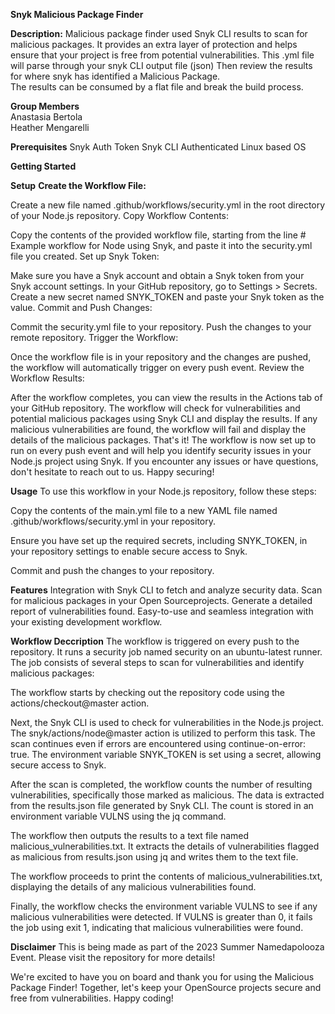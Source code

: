 **Snyk Malicious Package Finder**

**Description:**
Malicious package finder used Snyk CLI results to scan for malicious packages. It provides an extra layer of protection and helps ensure that your project is free from potential vulnerabilities.
This .yml file will parse through your snyk CLI output file (json)
Then review the results for where snyk has identified a Malicious Package.  
The results can be consumed by a flat file and break the build process. 


**Group Members** <br>
Anastasia Bertola <br>
Heather Mengarelli

**Prerequisites**
Snyk Auth Token
Snyk CLI Authenticated
Linux based OS 

**Getting Started**

**Setup**
**Create the Workflow File:**

Create a new file named .github/workflows/security.yml in the root directory of your Node.js repository.
Copy Workflow Contents:

Copy the contents of the provided workflow file, starting from the line # Example workflow for Node using Snyk, and paste it into the security.yml file you created.
Set up Snyk Token:

Make sure you have a Snyk account and obtain a Snyk token from your Snyk account settings.
In your GitHub repository, go to Settings > Secrets.
Create a new secret named SNYK_TOKEN and paste your Snyk token as the value.
Commit and Push Changes:

Commit the security.yml file to your repository.
Push the changes to your remote repository.
Trigger the Workflow:

Once the workflow file is in your repository and the changes are pushed, the workflow will automatically trigger on every push event.
Review the Workflow Results:

After the workflow completes, you can view the results in the Actions tab of your GitHub repository.
The workflow will check for vulnerabilities and potential malicious packages using Snyk CLI and display the results.
If any malicious vulnerabilities are found, the workflow will fail and display the details of the malicious packages.
That's it! The workflow is now set up to run on every push event and will help you identify security issues in your Node.js project using Snyk. If you encounter any issues or have questions, don't hesitate to reach out to us. Happy securing!

**Usage**
To use this workflow in your Node.js repository, follow these steps:

Copy the contents of the main.yml file to a new YAML file named .github/workflows/security.yml in your repository.

Ensure you have set up the required secrets, including SNYK_TOKEN, in your repository settings to enable secure access to Snyk.

Commit and push the changes to your repository.

**Features**
Integration with Snyk CLI to fetch and analyze security data.
Scan for malicious packages in your Open Sourceprojects.
Generate a detailed report of vulnerabilities found.
Easy-to-use and seamless integration with your existing development workflow.

**Workflow Deccription**
The workflow is triggered on every push to the repository. It runs a security job named security on an ubuntu-latest runner. The job consists of several steps to scan for vulnerabilities and identify malicious packages:

The workflow starts by checking out the repository code using the actions/checkout@master action.

Next, the Snyk CLI is used to check for vulnerabilities in the Node.js project. The snyk/actions/node@master action is utilized to perform this task. The scan continues even if errors are encountered using continue-on-error: true. The environment variable SNYK_TOKEN is set using a secret, allowing secure access to Snyk.

After the scan is completed, the workflow counts the number of resulting vulnerabilities, specifically those marked as malicious. The data is extracted from the results.json file generated by Snyk CLI. The count is stored in an environment variable VULNS using the jq command.

The workflow then outputs the results to a text file named malicious_vulnerabilities.txt. It extracts the details of vulnerabilities flagged as malicious from results.json using jq and writes them to the text file.

The workflow proceeds to print the contents of malicious_vulnerabilities.txt, displaying the details of any malicious vulnerabilities found.

Finally, the workflow checks the environment variable VULNS to see if any malicious vulnerabilities were detected. If VULNS is greater than 0, it fails the job using exit 1, indicating that malicious vulnerabilities were found.

**Disclaimer**
This is being made as part of the 2023 Summer Namedapolooza Event. Please visit the repository for more details!

We're excited to have you on board and thank you for using the Malicious Package Finder! 
Together, let's keep your OpenSource projects secure and free from vulnerabilities. Happy coding!

